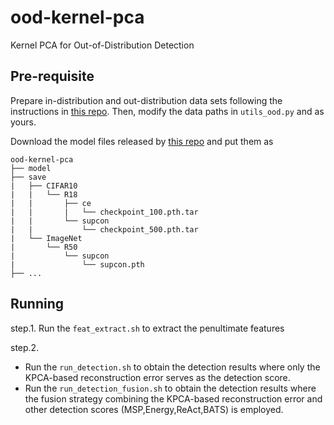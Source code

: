 # ood-kernel-pca
Kernel PCA for Out-of-Distribution Detection

## Pre-requisite
Prepare in-distribution and out-distribution data sets following the instructions in [this repo](https://github.com/deeplearning-wisc/knn-ood).
Then, modify the data paths in `utils_ood.py` and as yours.

Download the model files released by [this repo](https://github.com/deeplearning-wisc/knn-ood) and put them as
```
ood-kernel-pca
├── model
├── save
|   ├── CIFAR10
|   |   └── R18
|   |       ├── ce
|   |       |   └── checkpoint_100.pth.tar
|   |       └── supcon
|   |           └── checkpoint_500.pth.tar
|   └── ImageNet
|       └── R50
|           └── supcon
|               └── supcon.pth
├── ...
```

## Running
step.1. Run the `feat_extract.sh` to extract the penultimate features

step.2. 
- Run the `run_detection.sh` to obtain the detection results where only the KPCA-based reconstruction error serves as the detection score. 
- Run the `run_detection_fusion.sh` to obtain the detection results where the fusion strategy combining the KPCA-based reconstruction error and other detection scores (MSP,Energy,ReAct,BATS) is employed.